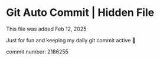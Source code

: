 # Git Auto Commit | Hidden File

This file was added Feb 12, 2025

Just for fun and keeping my daily git commit active 🤪

commit number: 2186255
